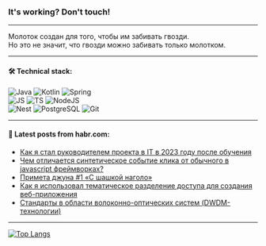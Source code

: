 ### It's working? Don't touch!

---
Молоток создан для того, чтобы им забивать гвозди. <br>
Но это не значит, что гвозди можно забивать только молотком.

---

#### 🛠️ Technical stack:

![Java](https://img.shields.io/badge/Java-informational?logo=Oracle&style=flat&logoColor=white&color=FF4500)
![Kotlin](https://img.shields.io/badge/Kotlin-informational?logo=Kotlin&style=flat&logoColor=white&color=774D97)
![Spring](https://img.shields.io/badge/SpringBoot-informational?logo=SpringBoot&style=flat&logoColor=white&color=6DB33F) <br>
![JS](https://img.shields.io/badge/JS-informational?logo=javaScript&style=flat&logoColor=black&color=F7Df1E)
![TS](https://img.shields.io/badge/TypeScript-informational?logo=typeScript&style=flat&logoColor=black&color=0667A8)
![NodeJS](https://img.shields.io/badge/NodeJS-informational?logo=node.js&style=flat&logoColor=white&color=70A760) <br>
![Nest](https://img.shields.io/badge/NestJS-informational?logo=NestJS&style=flat&logoColor=white&color=E0234E)
![PostgreSQL](https://img.shields.io/badge/PostgreSQL-informational?logo=PostgreSQL&style=flat&logoColor=white&color=DAA520)
![Git](https://img.shields.io/badge/Git-informational?logo=git&style=flat&logoColor=white&color=778899)

___

#### 💬 Latest posts from habr.com:

<!-- BLOG-POST-LIST:START -->
- [Как я стал руководителем проекта в IT в 2023 году после обучения](https://habr.com/ru/articles/767468/?utm_source=habrahabr&utm_medium=rss&utm_campaign=767468)
- [Чем отличается синтетическое событие клика от обычного в javascript фреймворках?](https://habr.com/ru/articles/767466/?utm_source=habrahabr&utm_medium=rss&utm_campaign=767466)
- [Примета джуна #1 «С шашкой наголо»](https://habr.com/ru/articles/767462/?utm_source=habrahabr&utm_medium=rss&utm_campaign=767462)
- [Как я использовал тематическое разделение доступа для создания веб-приложения](https://habr.com/ru/articles/767456/?utm_source=habrahabr&utm_medium=rss&utm_campaign=767456)
- [Стандарты в области волоконно-оптических систем &lpar;DWDM-технологии&rpar;](https://habr.com/ru/articles/767446/?utm_source=habrahabr&utm_medium=rss&utm_campaign=767446)
<!-- BLOG-POST-LIST:END -->

---
[![Top Langs](https://github-readme-stats-git-master-advtsetting-gmailcom.vercel.app/api/top-langs/?username=zloylis&langs_count=10&hide_title=false&title_color=e6edf3&size_weight=0.5&count_weight=0.5&layout=compact&hide_border=true&theme=dracula)](https://github.com/zloylis)

<!-- ![GitHub stats](https://github-readme-stats-git-master-advtsetting-gmailcom.vercel.app/api?username=zloylis&show_icons=true&hide_border=true&theme=dracula&hide_title=true&include_all_commits=true&count_private=true&hide=contribs&hide_rank=true) -->
